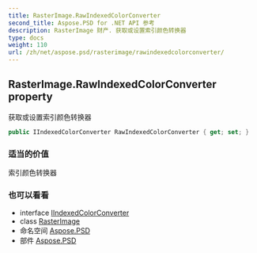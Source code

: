 ```yaml
---
title: RasterImage.RawIndexedColorConverter
second_title: Aspose.PSD for .NET API 参考
description: RasterImage 财产. 获取或设置索引颜色转换器
type: docs
weight: 110
url: /zh/net/aspose.psd/rasterimage/rawindexedcolorconverter/
---
```

## RasterImage.RawIndexedColorConverter property

获取或设置索引颜色转换器

```csharp
public IIndexedColorConverter RawIndexedColorConverter { get; set; }
```

### 适当的价值

索引颜色转换器

### 也可以看看

* interface [IIndexedColorConverter](../../iindexedcolorconverter/)
* class [RasterImage](../)
* 命名空间 [Aspose.PSD](../../rasterimage/)
* 部件 [Aspose.PSD](../../../)


